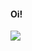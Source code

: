 #### Oi! 

<p align="left">
  <a href="https://skillicons.dev">
    <img src="https://skillicons.dev/icons?i=java,spring,maven,hibernate,aws,postgres" />
  </a>
</p>




